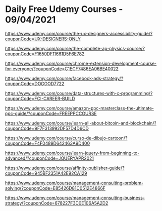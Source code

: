 # Daily Free Udemy Courses - 09/04/2021

https://www.udemy.com/course/the-ux-designers-accessibility-guide/?couponCode=UX-DESIGNERS-ONLY
https://www.udemy.com/course/the-complete-ap-physics-course/?couponCode=F1650DF11661D5F6E782
https://www.udemy.com/course/chrome-extension-development-course-for-everyone/?couponCode=C1ECF7486EA06BE40022
https://www.udemy.com/course/facebook-ads-strategy/?couponCode=DOGOOD7722
https://www.udemy.com/course/data-structures-with-c-programming/?couponCode=FCI-CAREER-BUILD
https://www.udemy.com/course/amazon-ppc-masterclass-the-ultimate-ppc-guide/?couponCode=FREEPPCCOURSE
https://www.udemy.com/course/learn-all-about-bitcoin-and-blockchain/?couponCode=9F7F313992DF57D4D6CD
https://www.udemy.com/course/curso-de-dibujo-cartoon/?couponCode=F4F0489D642463A9D400
https://www.udemy.com/course/learn-jquery-from-beginning-to-advanced/?couponCode=JQUERYAPR2021
https://www.udemy.com/course/affinity-publisher-guide/?couponCode=945BF2351A42E92CA129
https://www.udemy.com/course/management-consulting-problem-solving/?couponCode=E85426D81C0512E4866F
https://www.udemy.com/course/management-consulting-business-strategy/?couponCode=678227F3D0E106A5A2D2
